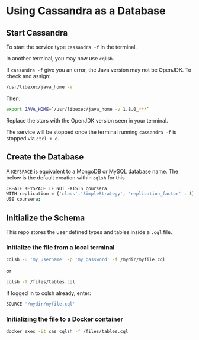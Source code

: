 # Using Cassandra as a Database

## Start Cassandra

To start the service type `cassandra -f` in the terminal.

In another terminal, you may now use `cqlsh`.

If `cassandra -f` give you an error, the Java version may not be OpenJDK. To check and assign:

```bash
/usr/libexec/java_home -V
```

Then:

```bash
export JAVA_HOME=`/usr/libexec/java_home -v 1.8.0_***`
```

Replace the stars with the OpenJDK version seen in your terminal.

The service will be stopped once the terminal running `cassandra -f` is stopped via `ctrl + c`.

## Create the Database

A `KEYSPACE` is equivalent to a MongoDB or MySQL database name. The below is the default creation within `cqlsh` for this

```bash
CREATE KEYSPACE IF NOT EXISTS coursera
WITH replication = {'class':'SimpleStrategy', 'replication_factor' : 3};
USE coursera;
```

## Initialize the Schema

This repo stores the user defined types and tables inside a `.cql` file.

### Initialize the file from a local terminal

```bash
cqlsh -u 'my_username' -p 'my_password' -f /mydir/myfile.cql
```

or

```bash
cqlsh -f /files/tables.cql
```

If logged in to cqlsh already, enter:

```bash
SOURCE '/mydir/myfile.cql'
```

### Initializing the file to a Docker container

```bash
docker exec -it cas cqlsh -f /files/tables.cql
```
